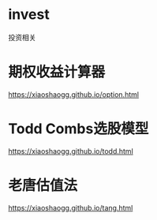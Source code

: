 # invest
投资相关

# 期权收益计算器
<https://xiaoshaogg.github.io/option.html>

# Todd Combs选股模型
<https://xiaoshaogg.github.io/todd.html>

# 老唐估值法
<https://xiaoshaogg.github.io/tang.html>
